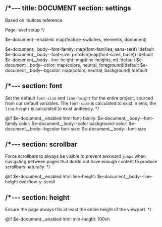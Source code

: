 /*---
title: DOCUMENT
section: settings
---
Based on inuitcss reference

Page-level setup
*/

$e-document--enabled: map(feature-switches, elements, document)

$e-document__body--font-family: map(font-families, sans-serif) !default
$e-document__body--font-size: pxToEm(map(font-sizes, base)) !default
$e-document__body--line-height: map(line-heights, m) !default
$e-document__body--color: map(colors, neutral, foreground)!default
$e-document__body--bgcolor: map(colors, neutral, background) !default

/*---
section: font
---
Set the default `font-size` and `line-height` for the entire project, sourced from our default variables. The `font-size` is calculated to exist in ems, the `line-height` is calculated to exist unitlessly.
*/

@if $e-document__enabled
  html
    font-family: $e-document__body--font-family
    color: $e-document__body--color
    background-color: $e-document__body--bgcolor
    font-size: $e-document__body--font-size

/*---
section: scrollbar
---
Force scrollbars to always be visible to prevent awkward `jumps` when navigating between pages that do/do not have enough content to produce scrollbars naturally.
*/

@if $e-document__enabled
  html
    line-height: $e-document__body--line-height
    overflow-y: scroll

/*---
section: height
---
Ensure the page always fills at least the entire height of the viewport.
*/

@if $e-document__enabled
  html
    min-height: 100vh

